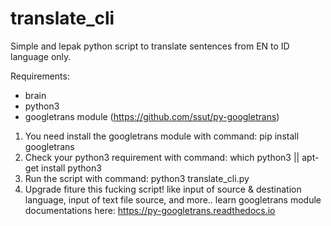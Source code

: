 # translate_cli
Simple and lepak python script to translate sentences from EN to ID language only.

Requirements:
- brain
- python3
- googletrans module (https://github.com/ssut/py-googletrans) 

1. You need install the googletrans module with command: pip install googletrans
2. Check your python3 requirement with command: which python3 || apt-get install python3
3. Run the script with command: python3 translate_cli.py
4. Upgrade fiture this fucking script! like input of source & destination language, input of text file source, and more.. learn googletrans module documentations here: https://py-googletrans.readthedocs.io
